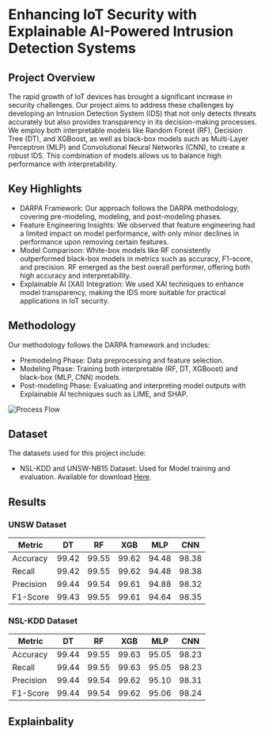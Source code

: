 # Enhancing IoT Security with Explainable AI-Powered Intrusion Detection Systems
## Project Overview
The rapid growth of IoT devices has brought a significant increase in security challenges. Our project aims to address these challenges by developing an Intrusion Detection System (IDS) that not only detects threats accurately but also provides transparency in its decision-making processes. We employ both interpretable models like Random Forest (RF), Decision Tree (DT), and XGBoost, as well as black-box models such as Multi-Layer Perceptron (MLP) and Convolutional Neural Networks (CNN), to create a robust IDS. This combination of models allows us to balance high performance with interpretability.

## Key Highlights
- DARPA Framework: Our approach follows the DARPA methodology, covering pre-modeling, modeling, and post-modeling phases.
- Feature Engineering Insights: We observed that feature engineering had a limited impact on model performance, with only minor declines in performance upon removing certain features.
- Model Comparison: White-box models like RF consistently outperformed black-box models in metrics such as accuracy, F1-score, and precision. RF emerged as the best overall performer, offering both high accuracy and interpretability.
- Explainable AI (XAI) Integration: We used XAI techniques to enhance model transparency, making the IDS more suitable for practical applications in IoT security.

## Methodology
Our methodology follows the DARPA framework and includes:

- Premodeling Phase: Data preprocessing and feature selection.
- Modeling Phase: Training both interpretable (RF, DT, XGBoost) and black-box (MLP, CNN) models.
- Post-modeling Phase: Evaluating and interpreting model outputs with Explainable AI techniques such as LIME, and SHAP.

![Process Flow]([images/iot_security_architecture.png](https://drive.google.com/file/d/12pHe4Lw-LtNnY4WMWwfWmUdREhUi1XbG/view?usp=sharing))


## Dataset
The datasets used for this project include:
- NSL-KDD and UNSW-NB15 Dataset: Used for Model training and evaluation. Available for download [Here](https://drive.google.com/drive/folders/15vnzqj4Ji9naEntCxJQT4d52whGddcTO?usp=sharing).


## Results

### UNSW Dataset
| Metric     | DT | RF | XGB | MLP | CNN |
|------------|---------|---------|---------|---------|---------|
| Accuracy   | 99.42   | 99.55   | 99.62   | 94.48   | 98.38   |
| Recall     | 99.42   | 99.55   | 99.62   | 94.48   | 98.38   |
| Precision  | 99.44   | 99.54   | 99.61   | 94.88   | 98.32   |
| F1-Score   | 99.43   | 99.55   | 99.61   | 94.64   | 98.35   |

### NSL-KDD Dataset
| Metric          | DT | RF | XGB | MLP | CNN |
|-----------------|---------|---------|---------|---------|---------|
| Accuracy| 99.44   | 99.55   | 99.63   | 95.05   | 98.23   |
| Recall          | 99.44   | 99.55   | 99.63   | 95.05   | 98.23   |
| Precision       | 99.44   | 99.54   | 99.62   | 95.10   | 98.31   |
| F1-Score        | 99.44   | 99.54   | 99.62   | 95.06   | 98.24   |

## Explainbality



